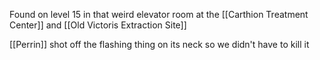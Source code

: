 Found on level 15 in that weird elevator room at the [[Carthion Treatment Center]]  and [[Old Victoris Extraction Site]]

[[Perrin]] shot off the flashing thing on its neck so we didn't have to kill it